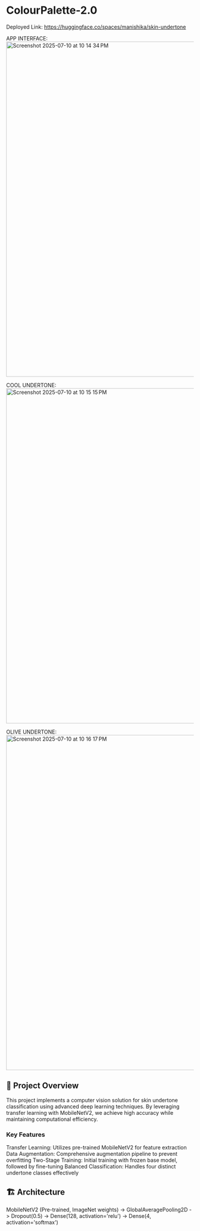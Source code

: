 # ColourPalette-2.0
Deployed Link:
https://huggingface.co/spaces/manishika/skin-undertone

APP INTERFACE:
<img width="1440" height="900" alt="Screenshot 2025-07-10 at 10 14 34 PM" src="https://github.com/user-attachments/assets/5317c904-33ef-4615-8fb5-18c27f66d9aa" />

COOL UNDERTONE:
<img width="1440" height="900" alt="Screenshot 2025-07-10 at 10 15 15 PM" src="https://github.com/user-attachments/assets/37377e15-9dc8-4108-9e1d-c7cda5e0e7ff" />

OLIVE UNDERTONE:
<img width="1440" height="900" alt="Screenshot 2025-07-10 at 10 16 17 PM" src="https://github.com/user-attachments/assets/eefb4f03-8ee9-410e-85b8-75a0bd3c9a0f" />

## 🎯 Project Overview
This project implements a computer vision solution for skin undertone classification using advanced deep learning techniques. By leveraging transfer learning with MobileNetV2, we achieve high accuracy while maintaining computational efficiency.

### Key Features
Transfer Learning: Utilizes pre-trained MobileNetV2 for feature extraction
Data Augmentation: Comprehensive augmentation pipeline to prevent overfitting
Two-Stage Training: Initial training with frozen base model, followed by fine-tuning
Balanced Classification: Handles four distinct undertone classes effectively

## 🏗️ Architecture
MobileNetV2 (Pre-trained, ImageNet weights)
    ->
GlobalAveragePooling2D
    ->
Dropout(0.5)
    ->
Dense(128, activation='relu')
    ->
Dense(4, activation='softmax')
